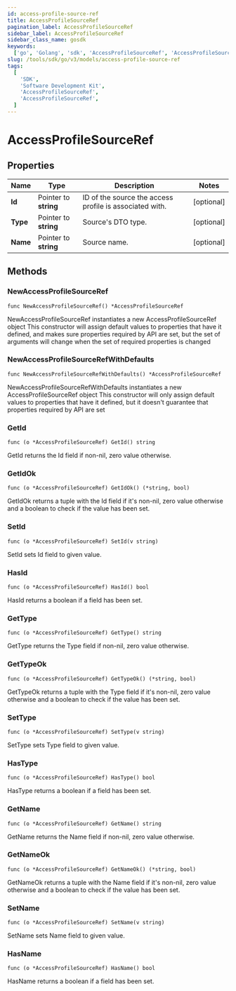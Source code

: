 ```yaml
---
id: access-profile-source-ref
title: AccessProfileSourceRef
pagination_label: AccessProfileSourceRef
sidebar_label: AccessProfileSourceRef
sidebar_class_name: gosdk
keywords:
  ['go', 'Golang', 'sdk', 'AccessProfileSourceRef', 'AccessProfileSourceRef']
slug: /tools/sdk/go/v3/models/access-profile-source-ref
tags:
  [
    'SDK',
    'Software Development Kit',
    'AccessProfileSourceRef',
    'AccessProfileSourceRef',
  ]
---
```


# AccessProfileSourceRef

## Properties

| Name | Type | Description | Notes |
| --- | --- | --- | --- |
| **Id** | Pointer to **string** | ID of the source the access profile is associated with. | [optional] |
| **Type** | Pointer to **string** | Source's DTO type. | [optional] |
| **Name** | Pointer to **string** | Source name. | [optional] |

## Methods

### NewAccessProfileSourceRef

`func NewAccessProfileSourceRef() *AccessProfileSourceRef`

NewAccessProfileSourceRef instantiates a new AccessProfileSourceRef object This constructor will assign default values to properties that have it defined, and makes sure properties required by API are set, but the set of arguments will change when the set of required properties is changed

### NewAccessProfileSourceRefWithDefaults

`func NewAccessProfileSourceRefWithDefaults() *AccessProfileSourceRef`

NewAccessProfileSourceRefWithDefaults instantiates a new AccessProfileSourceRef object This constructor will only assign default values to properties that have it defined, but it doesn't guarantee that properties required by API are set

### GetId

`func (o *AccessProfileSourceRef) GetId() string`

GetId returns the Id field if non-nil, zero value otherwise.

### GetIdOk

`func (o *AccessProfileSourceRef) GetIdOk() (*string, bool)`

GetIdOk returns a tuple with the Id field if it's non-nil, zero value otherwise and a boolean to check if the value has been set.

### SetId

`func (o *AccessProfileSourceRef) SetId(v string)`

SetId sets Id field to given value.

### HasId

`func (o *AccessProfileSourceRef) HasId() bool`

HasId returns a boolean if a field has been set.

### GetType

`func (o *AccessProfileSourceRef) GetType() string`

GetType returns the Type field if non-nil, zero value otherwise.

### GetTypeOk

`func (o *AccessProfileSourceRef) GetTypeOk() (*string, bool)`

GetTypeOk returns a tuple with the Type field if it's non-nil, zero value otherwise and a boolean to check if the value has been set.

### SetType

`func (o *AccessProfileSourceRef) SetType(v string)`

SetType sets Type field to given value.

### HasType

`func (o *AccessProfileSourceRef) HasType() bool`

HasType returns a boolean if a field has been set.

### GetName

`func (o *AccessProfileSourceRef) GetName() string`

GetName returns the Name field if non-nil, zero value otherwise.

### GetNameOk

`func (o *AccessProfileSourceRef) GetNameOk() (*string, bool)`

GetNameOk returns a tuple with the Name field if it's non-nil, zero value otherwise and a boolean to check if the value has been set.

### SetName

`func (o *AccessProfileSourceRef) SetName(v string)`

SetName sets Name field to given value.

### HasName

`func (o *AccessProfileSourceRef) HasName() bool`

HasName returns a boolean if a field has been set.
